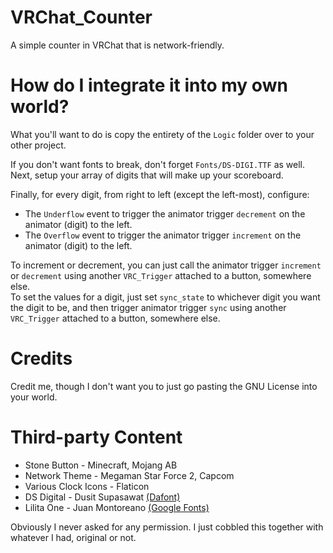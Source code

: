 # VRChat_Counter
A simple counter in VRChat that is network-friendly.

# How do I integrate it into my own world?
What you'll want to do is copy the entirety of the `Logic` folder over to your other project.  

If you don't want fonts to break, don't forget `Fonts/DS-DIGI.TTF` as well.
Next, setup your array of digits that will make up your scoreboard.

Finally, for every digit, from right to left (except the left-most), configure:

  * The `Underflow` event to trigger the animator trigger `decrement` on the animator (digit) to the left.
  * The `Overflow` event to trigger the animator trigger `increment` on the animator (digit) to the left.
  
To increment or decrement, you can just call the animator trigger `increment` or `decrement` using another `VRC_Trigger` attached to a button, somewhere else.  
To set the values for a digit, just set `sync_state` to whichever digit you want the digit to be, and then trigger animator trigger `sync` using another `VRC_Trigger` attached to a button, somewhere else.

# Credits
Credit me, though I don't want you to just go pasting the GNU License into your world.

# Third-party Content

  * Stone Button - Minecraft, Mojang AB
  * Network Theme - Megaman Star Force 2, Capcom
  * Various Clock Icons - Flaticon
  * DS Digital - Dusit Supasawat [(Dafont)](https://www.dafont.com/ds-digital.font)
  * Lilita One - Juan Montoreano [(Google Fonts)](https://fonts.google.com/specimen/Lilita+One)
  
Obviously I never asked for any permission. I just cobbled this together with whatever I had, original or not.
